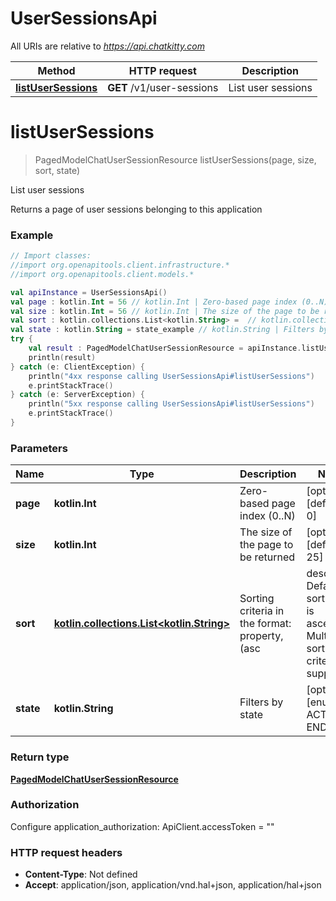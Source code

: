 # UserSessionsApi

All URIs are relative to *https://api.chatkitty.com*

Method | HTTP request | Description
------------- | ------------- | -------------
[**listUserSessions**](UserSessionsApi.md#listUserSessions) | **GET** /v1/user-sessions | List user sessions


<a id="listUserSessions"></a>
# **listUserSessions**
> PagedModelChatUserSessionResource listUserSessions(page, size, sort, state)

List user sessions

Returns a page of user sessions belonging to this application

### Example
```kotlin
// Import classes:
//import org.openapitools.client.infrastructure.*
//import org.openapitools.client.models.*

val apiInstance = UserSessionsApi()
val page : kotlin.Int = 56 // kotlin.Int | Zero-based page index (0..N)
val size : kotlin.Int = 56 // kotlin.Int | The size of the page to be returned
val sort : kotlin.collections.List<kotlin.String> =  // kotlin.collections.List<kotlin.String> | Sorting criteria in the format: property,(asc|desc). Default sort order is ascending. Multiple sort criteria are supported.
val state : kotlin.String = state_example // kotlin.String | Filters by state
try {
    val result : PagedModelChatUserSessionResource = apiInstance.listUserSessions(page, size, sort, state)
    println(result)
} catch (e: ClientException) {
    println("4xx response calling UserSessionsApi#listUserSessions")
    e.printStackTrace()
} catch (e: ServerException) {
    println("5xx response calling UserSessionsApi#listUserSessions")
    e.printStackTrace()
}
```

### Parameters

Name | Type | Description  | Notes
------------- | ------------- | ------------- | -------------
 **page** | **kotlin.Int**| Zero-based page index (0..N) | [optional] [default to 0]
 **size** | **kotlin.Int**| The size of the page to be returned | [optional] [default to 25]
 **sort** | [**kotlin.collections.List&lt;kotlin.String&gt;**](kotlin.String.md)| Sorting criteria in the format: property,(asc|desc). Default sort order is ascending. Multiple sort criteria are supported. | [optional]
 **state** | **kotlin.String**| Filters by state | [optional] [enum: ACTIVE, ENDED]

### Return type

[**PagedModelChatUserSessionResource**](PagedModelChatUserSessionResource.md)

### Authorization


Configure application_authorization:
    ApiClient.accessToken = ""

### HTTP request headers

 - **Content-Type**: Not defined
 - **Accept**: application/json, application/vnd.hal+json, application/hal+json


